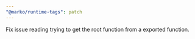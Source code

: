 ```yaml
---
"@marko/runtime-tags": patch
---
```


Fix issue reading trying to get the root function from a exported function.
